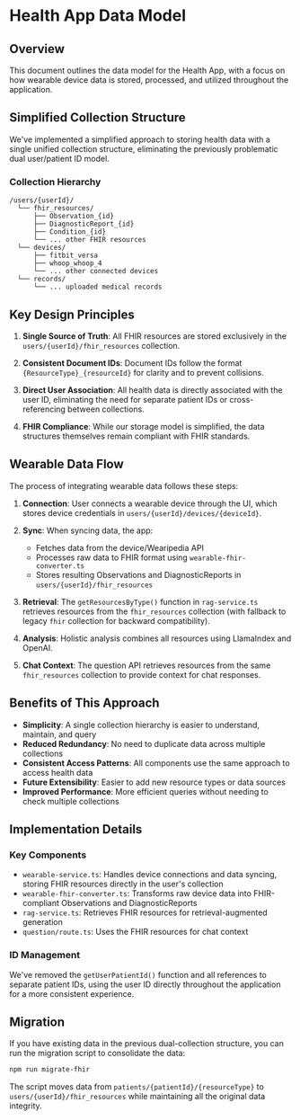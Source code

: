 # Health App Data Model

## Overview

This document outlines the data model for the Health App, with a focus on how wearable device data is stored, processed, and utilized throughout the application.

## Simplified Collection Structure

We've implemented a simplified approach to storing health data with a single unified collection structure, eliminating the previously problematic dual user/patient ID model.

### Collection Hierarchy

```
/users/{userId}/
  └── fhir_resources/
      ├── Observation_{id}
      ├── DiagnosticReport_{id}
      ├── Condition_{id}
      └── ... other FHIR resources
  └── devices/
      ├── fitbit_versa
      ├── whoop_whoop_4
      └── ... other connected devices
  └── records/
      └── ... uploaded medical records
```

## Key Design Principles

1. **Single Source of Truth**: All FHIR resources are stored exclusively in the `users/{userId}/fhir_resources` collection.

2. **Consistent Document IDs**: Document IDs follow the format `{ResourceType}_{resourceId}` for clarity and to prevent collisions.

3. **Direct User Association**: All health data is directly associated with the user ID, eliminating the need for separate patient IDs or cross-referencing between collections.

4. **FHIR Compliance**: While our storage model is simplified, the data structures themselves remain compliant with FHIR standards.

## Wearable Data Flow

The process of integrating wearable data follows these steps:

1. **Connection**: User connects a wearable device through the UI, which stores device credentials in `users/{userId}/devices/{deviceId}`.

2. **Sync**: When syncing data, the app:
   - Fetches data from the device/Wearipedia API
   - Processes raw data to FHIR format using `wearable-fhir-converter.ts`
   - Stores resulting Observations and DiagnosticReports in `users/{userId}/fhir_resources`

3. **Retrieval**: The `getResourcesByType()` function in `rag-service.ts` retrieves resources from the `fhir_resources` collection (with fallback to legacy `fhir` collection for backward compatibility).

4. **Analysis**: Holistic analysis combines all resources using LlamaIndex and OpenAI.

5. **Chat Context**: The question API retrieves resources from the same `fhir_resources` collection to provide context for chat responses.

## Benefits of This Approach

- **Simplicity**: A single collection hierarchy is easier to understand, maintain, and query
- **Reduced Redundancy**: No need to duplicate data across multiple collections
- **Consistent Access Patterns**: All components use the same approach to access health data
- **Future Extensibility**: Easier to add new resource types or data sources
- **Improved Performance**: More efficient queries without needing to check multiple collections

## Implementation Details

### Key Components

- `wearable-service.ts`: Handles device connections and data syncing, storing FHIR resources directly in the user's collection
- `wearable-fhir-converter.ts`: Transforms raw device data into FHIR-compliant Observations and DiagnosticReports
- `rag-service.ts`: Retrieves FHIR resources for retrieval-augmented generation
- `question/route.ts`: Uses the FHIR resources for chat context

### ID Management

We've removed the `getUserPatientId()` function and all references to separate patient IDs, using the user ID directly throughout the application for a more consistent experience.

## Migration

If you have existing data in the previous dual-collection structure, you can run the migration script to consolidate the data:

```bash
npm run migrate-fhir
```

The script moves data from `patients/{patientId}/{resourceType}` to `users/{userId}/fhir_resources` while maintaining all the original data integrity. 